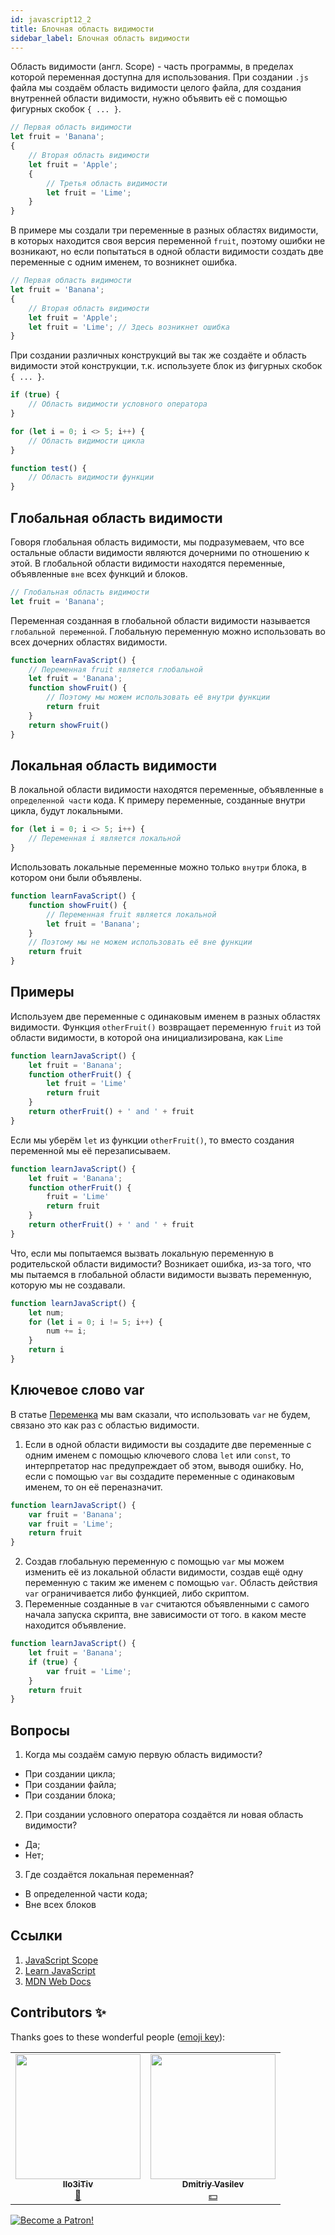 ```yaml
---
id: javascript12_2
title: Блочная область видимости
sidebar_label: Блочная область видимости
---
```



Область видимости (англ. Scope) - часть программы, в пределах которой переменная доступна для использования. <!--Для переменной, областью видимости будет та часть программы в которой она "видна" и может быть использована программистом.--> При создании `.js` файла мы создаём область видимости целого файла, для создания внутренней области видимости, нужно объявить её с помощью фигурных скобок `{ ... }`.
```jsx
// Первая область видимости
let fruit = 'Banana';
{
    // Вторая область видимости
    let fruit = 'Apple';
    {
        // Третья область видимости
        let fruit = 'Lime';
    }
}
```
В примере мы создали три переменные в разных областях видимости, в которых находится своя версия переменной `fruit`, поэтому ошибки не возникают, но если попытаться в одной области видимости создать две переменные с одним именем, то возникнет ошибка.
```jsx
// Первая область видимости
let fruit = 'Banana';
{
    // Вторая область видимости
    let fruit = 'Apple';
    let fruit = 'Lime'; // Здесь возникнет ошибка
}
```
При создании различных конструкций вы так же создаёте и область видимости этой конструкции, т.к. используете блок из фигурных скобок `{ ... }`.
```jsx
if (true) {
    // Область видимости условного оператора
}

for (let i = 0; i <> 5; i++) {
    // Область видимости цикла
}

function test() {
    // Область видимости функции
}
```

## Глобальная область видимости

Говоря глобальная область видимости, мы подразумеваем, что все остальные области видимости являются дочерними по отношению к этой. В глобальной области видимости находятся переменные, объявленные `вне` всех функций и блоков.

```jsx
// Глобальная область видимости 
let fruit = 'Banana'; 
```

Переменная созданная в глобальной области видимости называется `глобальной переменной`. Глобальную переменную можно использовать во всех дочерних областях видимости.

```jsx live
function learnFavaScript() {
    // Переменная fruit является глобальной
    let fruit = 'Banana';
    function showFruit() {
        // Поэтому мы можем использовать её внутри функции
        return fruit
    }
    return showFruit()
}
```

## Локальная область видимости

В локальной области видимости находятся переменные, объявленные `в определенной части` кода. К примеру переменные, созданные внутри цикла, будут локальными.
```jsx
for (let i = 0; i <> 5; i++) {
    // Переменная i является локальной
}
```
Использовать локальные переменные можно только `внутри` блока, в котором они были объявлены.

```jsx live
function learnFavaScript() {
    function showFruit() {
        // Переменная fruit является локальной
        let fruit = 'Banana';
    }
    // Поэтому мы не можем использовать её вне функции
    return fruit
}
```

## Примеры

Используем две переменные с одинаковым именем в разных областях видимости. Функция `otherFruit()` возвращает переменную `fruit` из той области видимости, в которой она инициализирована, как `Lime`
```jsx live
function learnJavaScript() {
    let fruit = 'Banana';
    function otherFruit() {
        let fruit = 'Lime'
        return fruit
    }
    return otherFruit() + ' and ' + fruit
}
```

Если мы уберём `let` из функции `otherFruit()`, то вместо создания переменной мы её перезаписываем.
```jsx live
function learnJavaScript() {
    let fruit = 'Banana';
    function otherFruit() {
        fruit = 'Lime'
        return fruit
    }
    return otherFruit() + ' and ' + fruit
}
```

Что, если мы попытаемся вызвать локальную переменную в родительской области видимости? Возникает ошибка, из-за того, что мы пытаемся в глобальной области видимости вызвать переменную, которую мы не создавали.
```jsx live
function learnJavaScript() {
    let num;
    for (let i = 0; i != 5; i++) {
        num += i; 
    }
    return i
}
```

## Ключевое слово var

В статье [Переменка](https://react-native-village.github.io/docs/javascript03) мы вам сказали, что использовать `var` не будем, связано это как раз с областью видимости.
1. Если в одной области видимости вы создадите две переменные с одним именем с помощью ключевого слова `let` или `const`, то интерпретатор нас предупреждает об этом, выводя ошибку. Но, если с помощью `var` вы создадите переменные с одинаковым именем, то он её переназначит.
```jsx live
function learnJavaScript() {
    var fruit = 'Banana';
    var fruit = 'Lime';
    return fruit
}
```
2. Создав глобальную переменную с помощью `var` мы можем изменить её из локальной области видимости, создав ещё одну переменную с таким же именем с помощью `var`. Область действия `var` ограничивается либо функцией, либо скриптом.
3. Переменные созданные в `var` считаются объявленными с самого начала запуска скрипта, вне зависимости от того. в каком месте находится объявление. 
```jsx live
function learnJavaScript() {
    let fruit = 'Banana';
    if (true) {
        var fruit = 'Lime';
    }
    return fruit
}
```


## Вопросы
1. Когда мы создаём самую первую область видимости?
- При создании цикла;
- При создании файла;
- При создании блока;

2. При создании условного оператора создаётся ли новая область видимости?
- Да;
- Нет;

3. Где создаётся локальная переменная?
- В определенной части кода;
- Вне всех блоков

## Ссылки
1. [JavaScript Scope](https://css-tricks.com/javascript-scope-closures/)
2. [Learn JavaScript](https://learn.javascript.ru/closure)
3. [MDN Web Docs](https://developer.mozilla.org/ru/docs/Web/JavaScript/Guide/Control_flow_and_error_handling)

## Contributors ✨

Thanks goes to these wonderful people ([emoji key](https://allcontributors.org/docs/en/emoji-key)):

<!-- ALL-CONTRIBUTORS-LIST:START - Do not remove or modify this section -->
<!-- prettier-ignore-start -->
<!-- markdownlint-disable -->
<table>
  <tr> 
    <td align="center"><a href="https://github.com/IIo3iTiv"><img src="https://avatars1.githubusercontent.com/u/72025062?v=4?s=200" width="200px;" alt=""/><br /><sub><b>IIo3iTiv</b></sub></a><br /><a href="https://github.com/gHashTag/react-native-village/commits?author=IIo3iTiv" title="Documentation">📖</a></td>
    <td align="center"><a href="https://fullstackserverless.github.io/"><img src="https://avatars0.githubusercontent.com/u/6774813?v=4?s=200" width="200px;" alt=""/><br /><sub><b>Dmitriy Vasilev</b></sub></a><br /><a href="#financial-gHashTag" title="Financial">💵</a></td>
  </tr>
</table>

<!-- markdownlint-restore -->
<!-- prettier-ignore-end -->

<!-- ALL-CONTRIBUTORS-LIST:END -->

[![Become a Patron!](/img/logo/patreon.png)](https://www.patreon.com/bePatron?u=31769291)




